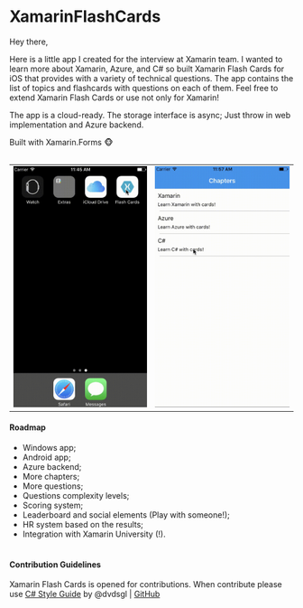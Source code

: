 # XamarinFlashCards
Hey there,

Here is a little app I created for the interview at Xamarin team. I wanted to learn more about Xamarin, Azure, and C# so built Xamarin Flash Cards for iOS that provides with a variety of technical questions. The app contains the list of topics and flashcards with questions on each of them. Feel free to extend Xamarin Flash Cards or use not only for Xamarin!

The app is a cloud-ready. The storage interface is async; Just throw in web implementation and Azure backend. 

Built with Xamarin.Forms :monkey_face:
<br><br>
<table>
   <tr>
     <td><img src="Art/XamarinCards.gif"/></td>
     <td><img src="Art/CSharpCards.gif"/></td>
   </tr>
</table>

#### Roadmap
* Windows app;
* Android app;
* Azure backend;
* More chapters;
* More questions;
* Questions complexity levels;
* Scoring system;
* Leaderboard and social elements (Play with someone!);
* HR system based on the results;
* Integration with Xamarin University (!).
<br><br>
#### Contribution Guidelines

Xamarin Flash Cards is opened for contributions. When contribute please use [C# Style Guide](https://github.com/dvdsgl/csharp-in-style "C# Style Guide Repository") by @dvdsgl | [GitHub](https://github.com/dvdsgl)
